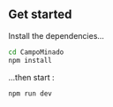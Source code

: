 


## Get started

Install the dependencies...

```bash
cd CampoMinado
npm install
```

...then start :

```bash
npm run dev
```
